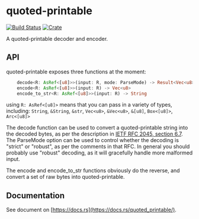 quoted-printable
===
[![Build Status](https://travis-ci.org/staktrace/quoted-printable.svg?branch=master)](https://travis-ci.org/staktrace/quoted-printable)
[![Crate](https://img.shields.io/crates/v/quoted_printable.svg)](https://crates.io/crates/quoted_printable)

A quoted-printable decoder and encoder.

API
---
quoted-printable exposes three functions at the moment:

```rust
    decode<R: AsRef<[u8]>>(input: R, mode: ParseMode) -> Result<Vec<u8>, QuotedPrintableError>
    encode<R: AsRef<[u8]>>(input: R) -> Vec<u8>
    encode_to_str<R: AsRef<[u8]>>(input: R) -> String
```

using `R: AsRef<[u8]>` means that you can pass in a variety of types, including:
`String`, `&String`, `&str`, `Vec<u8>`, `&Vec<u8>`, `&[u8]`, `Box<[u8]>`, `Arc<[u8]>`


The decode function can be used to convert a quoted-printable string into the decoded bytes, as per the description in [IETF RFC 2045, section 6.7](https://tools.ietf.org/html/rfc2045#section-6.7).
The ParseMode option can be used to control whether the decoding is "strict" or "robust", as per the comments in that RFC.
In general you should probably use "robust" decoding, as it will gracefully handle more malformed input.

The encode and encode_to_str functions obviously do the reverse, and convert a set of raw bytes into quoted-printable.

Documentation
---
See document on [https://docs.rs](https://docs.rs/quoted_printable/).
